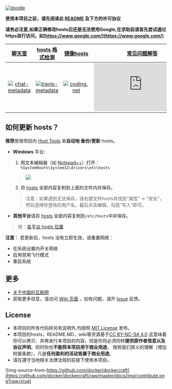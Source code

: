 [![doodle]][doodle-story]

[doodle]: http://www.g20.org/images/logo.png "undefined"
[doodle-story]: http://www.g20.org/

**使用本项目之前，请先阅读此 [README](README.md) 及下方的许可协议**

**请务必注意,如果正确修改hosts后还是无法使用Google,在求助前请首先尝试通过https进行访问，如[https://www.google.com/](https://www.google.com/)**

|       [聊天室][chat-room]       |    [hosts 格式检测][travis-status]    |  [镜像hosts][mirror_of_hosts]  |  [常见问题解答][faq]  |
| :----------------------------: | :-----------------------------------: |  :---------------------------: |  :-----------------: |
|  [![chat-metadata]][chat-room] |  [![travis-metadata]][travis-status]  |   [![coding.net]][coding-link]  |  [![faq_icon]][faq] | 

[chat-metadata]: https://badges.gitter.im/racaljk/hosts.svg "Join the chat at https://gitter.im/racaljk/hosts"
[chat-room]: https://gitter.im/racaljk/hosts?utm_source=badge&utm_medium=badge&utm_campaign=pr-badge&utm_content=badge "Gitter chat room"
[travis-metadata]: https://travis-ci.org/racaljk/hosts.svg "Travis CI Metadata"
[travis-status]: https://travis-ci.org/racaljk/hosts "Travis CI Status"
[coding.net]: https://i.imgur.com/JDpN8Bd.png
[coding-link]: https://coding.net/u/scaffrey/p/hosts/git "Coding"
[mirror_of_hosts]: https://coding.net/u/scaffrey/p/hosts/git/raw/master/hosts
[faq_icon]: http://www.easyicon.net/api/resizeApi.php?id=1190784&size=64
[faq]: https://github.com/racaljk/hosts/wiki/%E5%B8%B8%E8%A7%81%E9%97%AE%E9%A2%98%E8%A7%A3%E7%AD%94

## 如何更新 hosts？
**推荐**使用项目内 [Host Tools](tools) 来**自动地 备份/更新** hosts。

* **Windows** 平台:
   1. 用文本编辑器（如 [Notepad++](https://notepad-plus-plus.org/)）打开：`
  %SystemRoot%\System32\drivers\etc\hosts`
  > ![](https://i.imgur.com/BwW2cft.jpg)

   2. 将 [hosts][github-hosts] 全部内容复制到上面的文件内并保存。
   > 注意：如果遇到无法保存，请右键文件hosts并找到“属性” -> “安全”，然后选择你登陆的用户名，最后点击编辑，勾选“写入”即可。

* **其他平台**请将 [hosts][github-hosts] 全部内容复制到`/etc/hosts`中并保存。
> 附：[各平台 hosts 位置](http://www.wikiwand.com/zh/Hosts%E6%96%87%E4%BB%B6#/.E6.96.87.E4.BB.B6.E4.BD.8D.E7.BD.AE.E5.8F.8A.E9.BB.98.E8.AE.A4.E5.86.85.E5.AE.B9)

**注意**： 若更新后，hosts 没有立即生效，请重置网络：

   - 在系统设置内开关网络
   - 启用禁用飞行模式
   - 重启系统

## 更多
- [关于中国的互联网](https://github.com/racaljk/hosts/wiki/关于中国的互联网)
- 获取更多信息，请访问 [Wiki 页面](https://github.com/racaljk/hosts/wiki) 。如有问题，请开 [Issue](https://github.com/racaljk/hosts/issues) 反馈。


## License
- 本项目的所有代码除另有说明外,均按照 [MIT License](LICENSE) 发布。
- 本项目的hosts，README.MD，wiki等资源基于[CC BY-NC-SA 4.0](https://creativecommons.org/licenses/by-nc-sa/4.0/)
这意味着你可以拷贝、并再发行本项目的内容，但是你将必须同样**提供原作者信息以及协议声明**。同时你也**不能将本项目用于商业用途**，
按照我们狭义的理解（增加附属条款），凡是**任何盈利的活动皆属于商业用途**。
- 请在遵守当地相关法律法规的前提下使用本项目。

![img-source-from-https://github.com/docker/dockercraft](https://github.com/docker/dockercraft/raw/master/docs/img/contribute.png?raw=true)

[github-hosts]: https://raw.githubusercontent.com/racaljk/hosts/master/hosts "hosts on Github"